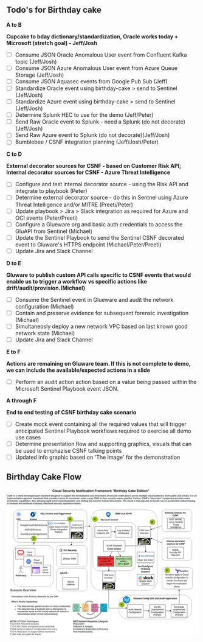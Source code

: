 ## Todo's for Birthday cake

**A to B**

**Cupcake to bday dictionary/standardization, Oracle works today + Microsoft (stretch goal) - Jeff/Josh**

- [ ] Consume JSON Oracle Anomalous User event from Confluent Kafka topic (Jeff/Josh)
- [ ] Consume JSON Azure Anomalous User event from Azure Queue Storage (Jeff/Josh)
- [ ] Consume JSON Aquasec events from Google Pub Sub (Jeff)
- [ ] Standardize Oracle event using birthday-cake > send to Sentinel (Jeff/Josh)
- [ ] Standardize Azure event using birthday-cake > send to Sentinel (Jeff/Josh)
- [ ] Determine Splunk HEC to use for the demo (Jeff/Peter)
- [ ] Send Raw Oracle event to Splunk - need a Splunk (do not decorate)(Jeff/Josh)
- [ ] Send Raw Azure event to Splunk (do not decorate)(Jeff/Josh)
- [ ] Bumblebee / CSNF integration planning (Jeff/Josh/Peter)

**C to D**

**External decorator sources for CSNF - based on Customer Risk API; Internal decorator sources for CSNF - Azure Threat Intelligence**

- [ ] Configure and test internal decorator source - using the Risk API and integrate to playbook (Peter)
- [ ] Determine external decorator source - do this in Sentnel using Azure Threat Intelligence and/or MITRE (Preeti/Peter)
- [ ] Update playbook > Jira > Slack integration as required for Azure and OCI events (Peter/Preeti)
- [ ] Configure a Glueware org and basic auth credentials to access the GluAPI from Sentinel (Michael)
- [ ] Update the Sentinel Playbook to send the Sentinel CSNF decorated event to Gluware's HTTPS endpoint (Michael/Peter/Preeti)
- [ ] Update Jira and Slack Channel

**D to E**

**Gluware to publish custom API calls specific to CSNF events that would enable us to trigger a workflow vs specific actions like drift/audit/provision.(Michael)**

- [ ] Consume the Sentinel event in Glueware and audit the network configuration (Michael)
- [ ] Contain and preserve evidence for subsequent forensic investigation (Michael)
- [ ] Simultaneosly deploy a new network VPC based on last known good network state (Michael)
- [ ] Update Jira and Slack Channel

**E to F**

**Actions are remaining on Gluware team. If this is not complete to demo, we can include the available/expected actions in a slide**

- [ ] Perform an audit action action based on a value being passed within the Microsoft Sentinel Playbook event JSON.

**A through F**

**End to end testing of CSNF birthday cake scenario**

- [ ] Create mock event containing all the required values that will trigger anticipated Sentinel Playbook workflows required to exercise all demo use cases
- [ ] Determine presentation flow and supporting graphics, visuals that can be used to emphazise CSNF talking points
- [ ] Updated info graphic based on 'The Image' for the demonstration

## Birthday Cake Flow

![Birthday Cake Storyboard - March 8 update](img/csnf-storyboard-bday-cake.png)
